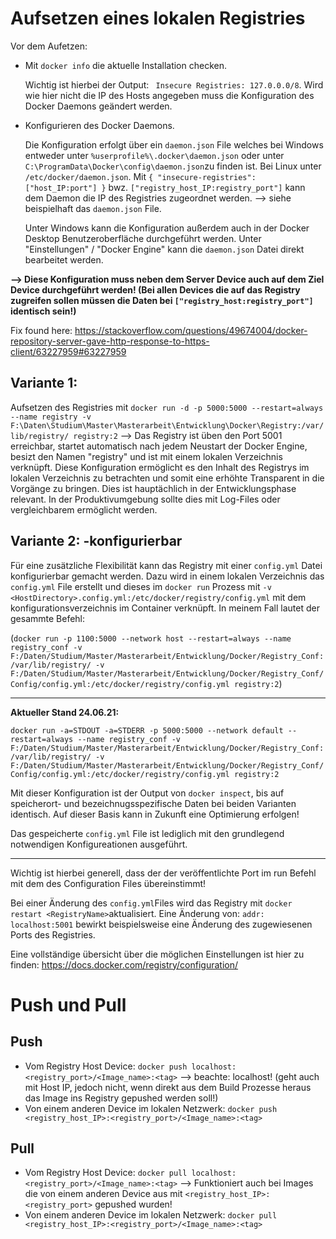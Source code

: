 # Aufsetzen eines lokalen Registries

Vor dem Aufetzen:

- Mit `docker info` die aktuelle Installation checken.

  Wichtig ist hierbei der Output: ` Insecure Registries: 127.0.0.0/8`. Wird wie hier nicht die IP des Hosts angegeben muss die Konfiguration des Docker Daemons geändert werden.
  
- Konfigurieren des Docker Daemons.

  Die Konfiguration erfolgt über ein `daemon.json` File welches bei Windows entweder unter `%userprofile%\.docker\daemon.json` oder unter   `C:\ProgramData\Docker\config\daemon.json`zu finden ist. Bei Linux unter `/etc/docker/daemon.json`.
  Mit `{ "insecure-registries":["host_IP:port"] }` bwz.   `["registry_host_IP:registry_port"]` kann dem Daemon die IP des Registries zugeordnet werden. --> siehe beispielhaft das `daemon.json` File.
  
  Unter Windows kann die Konfiguration außerdem auch in der Docker Desktop Benutzeroberfläche durchgeführt werden. Unter "Einstellungen" / "Docker Engine" kann die `daemon.json` Datei direkt bearbeitet werden.
  
**--> Diese Konfiguration muss neben dem Server Device auch auf dem Ziel Device durchgeführt werden! (Bei allen Devices die auf das Registry zugreifen sollen müssen die Daten bei `["registry_host:registry_port"]` identisch sein!)**


Fix found here: https://stackoverflow.com/questions/49674004/docker-repository-server-gave-http-response-to-https-client/63227959#63227959



## Variante 1: 
Aufsetzen des Registries mit `docker run -d -p 5000:5000 --restart=always --name registry -v F:\Daten\Studium\Master\Masterarbeit\Entwicklung\Docker\Registry:/var/lib/registry/ registry:2` --> Das Registry ist üben den Port 5001 erreichbar, startet automatisch nach jedem Neustart der Docker Engine, besizt den Namen "registry" und ist mit einem lokalen Verzeichnis verknüpft. Diese Konfiguration ermöglicht es den Inhalt des Registrys im lokalen Verzeichnis zu betrachten und somit eine erhöhte Transparent in die Vorgänge zu bringen. Dies ist hauptächlich in der Entwicklungsphase relevant. In der Produktivumgebung sollte dies mit Log-Files oder vergleichbarem ermöglicht werden.


## Variante 2: -konfigurierbar
Für eine zusätzliche Flexibilität kann das Registry mit einer `config.yml` Datei konfigurierbar gemacht werden. Dazu wird in einem lokalen Verzeichnis das `config.yml` File erstellt und dieses im `docker run` Prozess mit `-v <HostDirectory>.config.yml:/etc/docker/registry/config.yml` mit dem konfigurationsverzeichnis im Container verknüpft.
In meinem Fall lautet der gesammte Befehl:

(`docker run -p 1100:5000 --network host --restart=always --name registry_conf -v F:/Daten/Studium/Master/Masterarbeit/Entwicklung/Docker/Registry_Conf:/var/lib/registry/ -v F:/Daten/Studium/Master/Masterarbeit/Entwicklung/Docker/Registry_Conf/Config/config.yml:/etc/docker/registry/config.yml registry:2`)

_________________________________________________
**Aktueller Stand 24.06.21:**

`docker run -a=STDOUT -a=STDERR -p 5000:5000 --network default --restart=always --name registry_conf -v F:/Daten/Studium/Master/Masterarbeit/Entwicklung/Docker/Registry_Conf:/var/lib/registry/ -v F:/Daten/Studium/Master/Masterarbeit/Entwicklung/Docker/Registry_Conf/Config/config.yml:/etc/docker/registry/config.yml registry:2`

Mit dieser Konfiguration ist der Output von `docker inspect`, bis auf speicherort- und bezeichnugsspezifische Daten bei beiden Varianten identisch. Auf dieser Basis kann in Zukunft eine Optimierung erfolgen!

Das gespeicherte `config.yml` File ist lediglich mit den grundlegend notwendigen Konfigureationen ausgeführt.
_________________________________________________




Wichtig ist hierbei generell, dass der der veröffentlichte Port im run Befehl mit dem des Configuration Files übereinstimmt!

Bei einer Änderung des `config.yml`Files wird das Registry mit `docker restart <RegistryName>`aktualisiert. 
Eine Änderung von: `addr: localhost:5001` bewirkt beispielsweise eine Änderung des zugewiesenen Ports des Registries. 

Eine vollständige übersicht über die möglichen Einstellungen ist hier zu finden: https://docs.docker.com/registry/configuration/



# Push und Pull

## Push
- Vom Registry Host Device:  `docker push localhost:<registry_port>/<Image_name>:<tag>`   --> beachte: localhost! (geht auch mit Host IP, jedoch nicht, wenn direkt aus dem Build Prozesse heraus das Image ins Registry gepushed werden soll!)
- Von einem anderen Device im lokalen Netzwerk: `docker push <registry_host_IP>:<registry_port>/<Image_name>:<tag>`

## Pull
- Vom Registry Host Device: `docker pull localhost:<registry_port>/<Image_name>:<tag>`  --> Funktioniert auch bei Images die von einem anderen Device aus mit `<registry_host_IP>:<registry_port>` gepushed wurden!
- Von einem anderen Device im lokalen Netzwerk: `docker pull <registry_host_IP>:<registry_port>/<Image_name>:<tag>`
